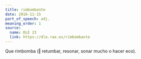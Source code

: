 ```yaml
---
title: rimbombante
date: 2016-11-15
part_of_speech: adj.
meaning_order: 1
source:
  name: DLE 23
  link: https://dle.rae.es/rimbombante
---
```


Que rimbomba (‖ retumbar, resonar, sonar mucho o hacer eco).
